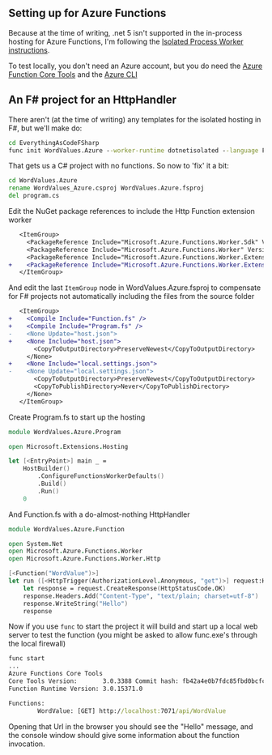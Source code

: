 ## Setting up for Azure Functions
Because at the time of writing, .net 5 isn't supported in the in-process hosting for Azure Functions, I'm following the [Isolated Process Worker instructions](https://docs.microsoft.com/en-us/azure/azure-functions/dotnet-isolated-process-developer-howtos?pivots=development-environment-cli&tabs=browser).

To test locally, you don't need an Azure account, but you do need the [Azure Function Core Tools](https://docs.microsoft.com/en-us/azure/azure-functions/functions-run-local?tabs=windows%2Ccsharp%2Cbash#v2) and the [Azure CLI](https://docs.microsoft.com/en-us/cli/azure/install-azure-cli)

## An F# project for an HttpHandler
There aren't (at the time of writing) any templates for the isolated hosting in F#, but we'll make do:
```cmd
cd EverythingAsCodeFSharp
func init WordValues.Azure --worker-runtime dotnetisolated --language F#
```
That gets us a C# project with no functions. So now to 'fix' it a bit:
```cmd
cd WordValues.Azure
rename WordValues_Azure.csproj WordValues.Azure.fsproj
del program.cs
```
Edit the NuGet package references to include the Http Function extension worker
```diff
   <ItemGroup>
     <PackageReference Include="Microsoft.Azure.Functions.Worker.Sdk" Version="1.0.1" OutputItemType="Analyzer"/>
     <PackageReference Include="Microsoft.Azure.Functions.Worker" Version="1.0.0" />
     <PackageReference Include="Microsoft.Azure.Functions.Worker.Extensions.Http" Version="3.0.12" />
+    <PackageReference Include="Microsoft.Azure.Functions.Worker.Extensions.Http" Version="3.0.12" />
   </ItemGroup>
```
And edit the last `ItemGroup` node in WordValues.Azure.fsproj to compensate for F# projects not automatically including the files from the source folder
```diff
   <ItemGroup>
+    <Compile Include="Function.fs" />
+    <Compile Include="Program.fs" />
-    <None Update="host.json">
+    <None Include="host.json">
       <CopyToOutputDirectory>PreserveNewest</CopyToOutputDirectory>
     </None>
+    <None Include="local.settings.json">
-    <None Update="local.settings.json">
       <CopyToOutputDirectory>PreserveNewest</CopyToOutputDirectory>
       <CopyToPublishDirectory>Never</CopyToPublishDirectory>
     </None>
   </ItemGroup>
```
Create Program.fs to start up the hosting
```fsharp
module WordValues.Azure.Program

open Microsoft.Extensions.Hosting

let [<EntryPoint>] main _ =
    HostBuilder()
        .ConfigureFunctionsWorkerDefaults()
        .Build()
        .Run()
    0
```
And Function.fs with a do-almost-nothing HttpHandler
```fsharp
module WordValues.Azure.Function

open System.Net
open Microsoft.Azure.Functions.Worker
open Microsoft.Azure.Functions.Worker.Http

[<Function("WordValue")>]
let run ([<HttpTrigger(AuthorizationLevel.Anonymous, "get")>] request:HttpRequestData, executionContext:FunctionContext) : HttpResponseData =
    let response = request.CreateResponse(HttpStatusCode.OK)
    response.Headers.Add("Content-Type", "text/plain; charset=utf-8")
    response.WriteString("Hello")
    response
```
Now if you use `func` to start the project it will build and start up a local web server to test the function (you might be asked to allow func.exe's through the local firewall)
```cmd
func start
...
Azure Functions Core Tools
Core Tools Version:       3.0.3388 Commit hash: fb42a4e0b7fdc85fbd0bcfc8d743ff7d509122ae
Function Runtime Version: 3.0.15371.0

Functions:
        WordValue: [GET] http://localhost:7071/api/WordValue
```
Opening that Url in the browser you should see the "Hello" message, and the console window should give some information about the function invocation.